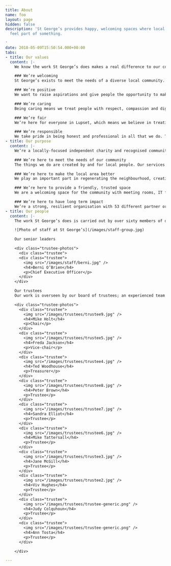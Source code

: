 ```yaml
---
title: About
name: foo
layout: page
hidden: false
description: 'St George’s provides happy, welcoming spaces where local people can
  feel part of something.

'
date: 2018-05-09T15:50:54.000+00:00
tabs:
- title: Our values
  content: |-
    We know the work St George’s does makes a real difference to our community members. But we also know that the way we do things matters just as much as what we actually do. That’s why everything we do is guided by our values. They tell our community members what they can expect from us, and help our staff make the right decisions.

    ### We’re welcoming
    St George’s exists to meet the needs of a diverse local community. That means providing friendly, inclusive spaces where everyone feels welcome.

    ### We’re positive
    We want to raise aspirations and give people the opportunity to make life-improving choices. That means we look to inspire people with a positive, can-do attitude.

    ### We’re caring
    Being caring means we treat people with respect, compassion and dignity. But it also means that we work with passion, because we care about making a difference.

    ### We’re fair
    We’re here for everyone in Lupset, which means we believe in treating people equally and without prejudice.

    ### We’re responsible
    We take pride in being honest and professional in all that we do. That means taking responsibility, not only for how we treat the people we work with, but also how we look after our money.
- title: Our purpose
  content: |-
    We’re a locally-focused independent charity and recognised community anchor working with the public and private sector for positive change in Lupset, West Wakefield and beyond. Founded in 1997, we’ve successfully delivered services and activities to improve personal and community health and wellbeing for the past 20 years.

    ### We’re here to meet the needs of our community
    The things we do are created by and for local people. Our services and activities are designed to meet the diverse needs of young people, families and older people.

    ### We’re here to make the local area better
    We play an important part in regenerating the neighbourhood, creating local employment and generating investment that’s retained locally – over £14M over the past 20 years.

    ### We’re here to provide a friendly, trusted space
    We are a welcoming space for the community with meeting rooms, IT facilities, a coffee shop, community allotment and four childcare settings across Wakefield – Lupset, Eastmoor and Sandal. It matters to us that we provide an environment free from exploitation and fear.

    ### We’re here to have long term impact
    We’re a strong, resilient organisation with 53 different partner organisations and an income of £1.2M of which over 88% comes from non-grant sources.
- title: Our people
  content: |-
    The work St George’s does is carried out by over sixty members of dedicated staff, backed by a valued team of volunteers.

    ![Photo of staff at St George’s](/images/staff-group.jpg)

    Our senior leaders

    <div class="trustee-photos">
      <div class="trustee">
      <div class="trustee">
        <img src="/images/staff/berni.jpg" />
        <h4>Berni O’Brien</h4>
        <p>Chief Executive Officer</p>
      </div>
    </div>

    Our trustees
    Our work is overseen by our board of trustees; an experienced team with a range of professional backgrounds who use their knowledge and experience to help guide the organisation towards fulfilling its charitable aims.

    <div class="trustee-photos">
      <div class="trustee">
        <img src="/images/trustees/trustee9.jpg" />
        <h4>Mike Holt</h4>
        <p>Chair</p>
      </div>
      <div class="trustee">
        <img src="/images/trustees/trustee5.jpg" />
        <h4>Freda Jackson</h4>
        <p>Vice-chair</p>
      </div>
      <div class="trustee">
        <img src="/images/trustees/trustee4.jpg" />
        <h4>Ted Woodhouse</h4>
        <p>Treasurer</p>
      </div>
      <div class="trustee">
        <img src="/images/trustees/trustee8.jpg" />
        <h4>Peter Brown</h4>
        <p>Trustee</p>
      </div>
      <div class="trustee">
        <img src="/images/trustees/trustee7.jpg" />
        <h4>Sandra Elliot</h4>
        <p>Trustee</p>
      </div>
      <div class="trustee">
        <img src="/images/trustees/trustee6.jpg" />
        <h4>Mike Tattersall</h4>
        <p>Trustee</p>
      </div>
      <div class="trustee">
        <img src="/images/trustees/trustee3.jpg" />
        <h4>Jane McGill</h4>
        <p>Trustee</p>
      </div>
      <div class="trustee">
        <img src="/images/trustees/trustee2.jpg" />
        <h4>Viv Hughes</h4>
        <p>Trustee</p>
      </div>
      <div class="trustee">
        <img src="/images/trustees/trustee-generic.png" />
        <h4>Judy Colquhoun</h4>
        <p>Trustee</p>
      </div>
      <div class="trustee">
        <img src="/images/trustees/trustee-generic.png" />
        <h4>Ann Tosta</h4>
        <p>Trustee</p>
      </div>

    </div>

---
```

